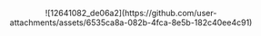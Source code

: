
<p align="center">
![12641082_de06a2](https://github.com/user-attachments/assets/6535ca8a-082b-4fca-8e5b-182c40ee4c91)
</p>

<!--
**2ptunner/2ptunner** is a ✨ _special_ ✨ repository because its `README.md` (this file) appears on your GitHub profile.

Here are some ideas to get you started:

- 🔭 I’m currently working on ...
- 🌱 I’m currently learning ...
- 👯 I’m looking to collaborate on ...
- 🤔 I’m looking for help with ...
- 💬 Ask me about ...
- 📫 How to reach me: ...
- 😄 Pronouns: ...
- ⚡ Fun fact: ...
-->

